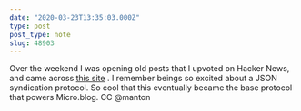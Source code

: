 ```yaml
---
date: "2020-03-23T13:35:03.000Z"
type: post 
post_type: note
slug: 48903
---
```

Over the weekend I was opening old posts that I upvoted on Hacker News, and came across [this site](https://tinyurl.com/ktyfajy)  . I remember beings so excited about a JSON syndication protocol. So cool that this eventually became the base protocol that powers Micro.blog. CC @manton
